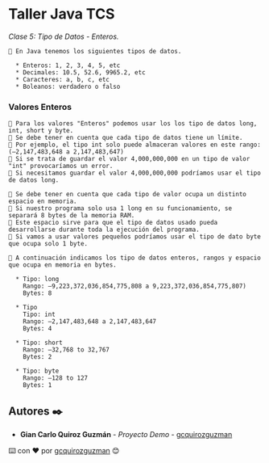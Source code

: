 # Taller Java TCS

_Clase 5: Tipo de Datos - Enteros._

```
📢 En Java tenemos los siguientes tipos de datos.

  * Enteros: 1, 2, 3, 4, 5, etc
  * Decimales: 10.5, 52.6, 9965.2, etc
  * Caracteres: a, b, c, etc
  * Boleanos: verdadero o falso
```

### Valores Enteros

```
📢 Para los valores "Enteros" podemos usar los los tipo de datos long, int, short y byte.
📢 Se debe tener en cuenta que cada tipo de datos tiene un límite.
📢 Por ejemplo, el tipo int solo puede almaceran valores en este rango: (–2,147,483,648 a 2,147,483,647)
📢 Si se trata de guardar el valor 4,000,000,000 en un tipo de valor "int" provocaríamos un error.
📢 Si necesitamos guardar el valor 4,000,000,000 podríamos usar el tipo de datos long.
```

```
📢 Se debe tener en cuenta que cada tipo de valor ocupa un distinto espacio en memoria.
📢 Si nuestro programa solo usa 1 long en su funcionamiento, se separará 8 bytes de la memoria RAM.
📢 Este espacio sirve para que el tipo de datos usado pueda desarrollarse durante toda la ejecución del programa.
📢 Si vamos a usar valores pequeños podríamos usar el tipo de dato byte que ocupa solo 1 byte.
```

```
📢 A continuación indicamos los tipo de datos enteros, rangos y espacio que ocupa en memoria en bytes.

  * Tipo: long
    Rango: –9,223,372,036,854,775,808 a 9,223,372,036,854,775,807)
    Bytes: 8
    
  * Tipo 
    Tipo: int
    Rango: –2,147,483,648 a 2,147,483,647
    Bytes: 4
    
  * Tipo: short
    Rango: –32,768 to 32,767
    Bytes: 2
    
  * Tipo: byte
    Rango: –128 to 127
    Bytes: 1
```

## Autores ✒️

* **Gian Carlo Quiroz Guzmán** - *Proyecto Demo* - [gcquirozguzman](https://github.com/gcquirozguzman)



⌨️ con ❤️ por [gcquirozguzman](https://github.com/gcquirozguzman) 😊

